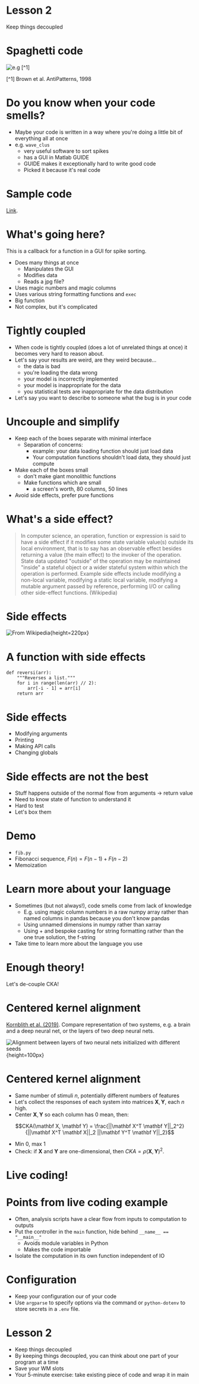 # Lesson 2

Keep things decoupled

# Spaghetti code

![e.g [^1]](../figures/spaghetti-code.png)

[^1] Brown et al. AntiPatterns, 1998

# Do you know when your code smells?

- Maybe your code is written in a way where you're doing a little bit of everything all at once
- e.g. `wave_clus`
    - very useful software to sort spikes
    - has a GUI in Matlab GUIDE
    - GUIDE makes it exceptionally hard to write good code
    - Picked it because it's real code

# Sample code

[Link](https://github.com/csn-le/wave_clus/blob/master/wave_clus.m#L964).

# What's going here?

This is a callback for a function in a GUI for spike sorting.

- Does many things at once
    - Manipulates the GUI
    - Modifies data
    - Reads a jpg file?
- Uses magic numbers and magic columns
- Uses various string formatting functions and `exec`
- Big function
- Not complex, but it's complicated

# Tightly coupled

- When code is tightly coupled (does a lot of unrelated things at once) it becomes very hard to reason about.
- Let's say your results are weird, are they weird because...
    - the data is bad
    - you're loading the data wrong
    - your model is incorrectly implemented
    - your model is inappropriate for the data
    - you statistical tests are inappropriate for the data distribution
- Let's say you want to describe to someone what the bug is in your code

# Uncouple and simplify

- Keep each of the boxes separate with minimal interface
    - Separation of concerns:
        - example: your data loading function should just load data
        - Your computation functions shouldn't load data, they should just compute
- Make each of the boxes small
    - don't make giant monolithic functions
    - Make functions which are small
        - a screen's worth, 80 columns, 50 lines
- Avoid side effects, prefer pure functions

# What's a side effect?

> In computer science, an operation, function or expression is said to have a side effect if it modifies some state variable value(s) outside its local environment, that is to say has an observable effect besides returning a value (the main effect) to the invoker of the operation. State data updated "outside" of the operation may be maintained "inside" a stateful object or a wider stateful system within which the operation is performed. Example side effects include modifying a non-local variable, modifying a static local variable, modifying a mutable argument passed by reference, performing I/O or calling other side-effect functions. (Wikipedia)

# Side effects

![From Wikipedia](../figures/Design_by_contract.svg.png){height=220px}

# A function with side effects

```{.python}
def reversi(arr):
    """Reverses a list."""
    for i in range(len(arr) // 2):
        arr[-i - 1] = arr[i]
    return arr
```

# Side effects

* Modifying arguments
* Printing
* Making API calls
* Changing globals

# Side effects are not the best

* Stuff happens outside of the normal flow from arguments → return value
* Need to know state of function to understand it
* Hard to test
* Let's box them

# Demo

* `fib.py`
* Fibonacci sequence, $F(n) = F(n-1) + F(n-2)$
* Memoization

# Learn more about your language

- Sometimes (but not always!), code smells come from lack of knowledge
    - E.g. using magic column numbers in a raw numpy array rather than named columns in pandas because you don't know pandas
    - Using unnamed dimensions in numpy rather than xarray
    - Using + and bespoke casting for string formatting rather than the one true solution, the f-string
- Take time to learn more about the language you use

# Enough theory!

Let's de-couple CKA!

# Centered kernel alignment

[Kornblith et al. (2019)](https://arxiv.org/abs/1905.00414). Compare representation of two systems, e.g. a brain and a deep neural net, or the layers of two deep neural nets.

![Alignment between layers of two neural nets initialized with different seeds](../figures/cka_example.png){height=100px}

# Centered kernel alignment

* Same number of stimuli $n$, potentially different numbers of features
* Let's collect the responses of each system into matrices $\mathbf{X}, \mathbf{Y}$, each $n$ high. 
* Center $\mathbf{X}, \mathbf{Y}$ so each column has 0 mean, then:

$$CKA(\mathbf X, \mathbf Y) = \frac{||\mathbf X^T \mathbf Y||_2^2}{||\mathbf X^T \mathbf X||_2 ||\mathbf Y^T \mathbf Y||_2}$$

* Min 0, max 1
* Check: if $\mathbf{X}$ and $\mathbf{Y}$ are one-dimensional, then $CKA = \rho( \mathbf X, \mathbf Y)^2$.

# Live coding!



# Points from live coding example

* Often, analysis scripts have a clear flow from inputs to computation to outputs
* Put the controller in the `main` function, hide behind `__name__ == "__main__"`
    * Avoids module variables in Python
    * Makes the code importable
* Isolate the computation in its own function independent of IO

# Configuration

* Keep your configuration our of your code
* Use `argparse` to specify options via the command or `python-dotenv` to store secrets in a `.env` file.

# Lesson 2

* Keep things decoupled
* By keeping things decoupled, you can think about one part of your program at a time
* Save your WM slots
* Your 5-minute exercise: take existing piece of code and wrap it in main